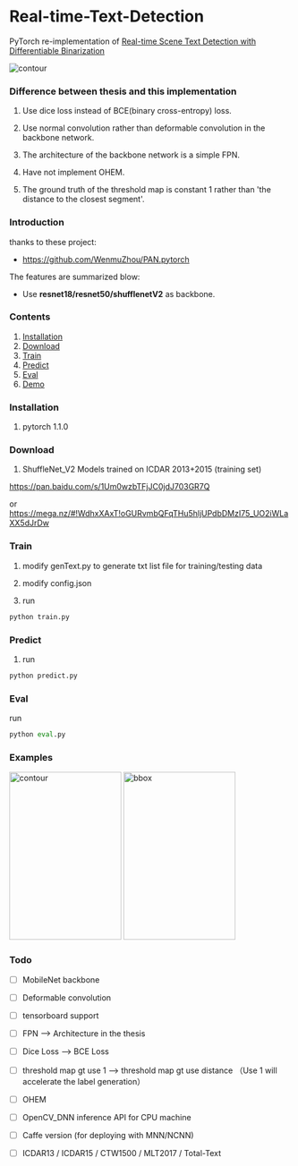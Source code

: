 # Real-time-Text-Detection

PyTorch re-implementation of [Real-time Scene Text Detection with Differentiable Binarization](https://arxiv.org/abs/1911.08947)

<img src="https://github.com/SURFZJY/Real-time-Text-Detection/blob/master/demo/dbnet.png" alt="contour" >

### Difference between thesis and this implementation

1. Use dice loss instead of BCE(binary cross-entropy) loss.

2. Use normal convolution rather than deformable convolution in the backbone network.

3. The architecture of the backbone network is a simple FPN.

4. Have not implement OHEM.

5. The ground truth of the threshold map is constant 1 rather than 'the distance to the closest segment'.

### Introduction

thanks to these project:

- https://github.com/WenmuZhou/PAN.pytorch

The features are summarized blow:

+ Use **resnet18/resnet50/shufflenetV2** as backbone.  

### Contents

1. [Installation](#installation)
2. [Download](#download)
3. [Train](#train)
4. [Predict](#predict)
5. [Eval](#eval)
6. [Demo](#demo)


### Installation

1. pytorch 1.1.0
 
### Download

1. ShuffleNet_V2 Models trained on ICDAR 2013+2015 (training set) 

https://pan.baidu.com/s/1Um0wzbTFjJC0jdJ703GR7Q

or https://mega.nz/#!WdhxXAxT!oGURvmbQFqTHu5hljUPdbDMzI75_UO2iWLaXX5dJrDw

### Train

1. modify genText.py to generate txt list file for training/testing data

2. modify config.json

3. run 

```python
python train.py
```

### Predict

1. run 
```python
python predict.py
```

### Eval

run
```python
python eval.py
```

### Examples

<img src="https://github.com/SURFZJY/Real-time-Text-Detection/blob/master/demo/contour.png" width = "200" height = "300" alt="contour" >

<img src="https://github.com/SURFZJY/Real-time-Text-Detection/blob/master/demo/bbox.png" width = "200" height = "300" alt="bbox" >

### Todo

- [ ] MobileNet backbone

- [ ] Deformable convolution

- [ ] tensorboard support

- [ ] FPN --> Architecture in the thesis

- [ ] Dice Loss --> BCE Loss

- [ ] threshold map gt use 1 --> threshold map gt use distance （Use 1 will accelerate the label generation）

- [ ] OHEM 

- [ ] OpenCV_DNN inference API for CPU machine

- [ ] Caffe version (for deploying with MNN/NCNN)

- [ ] ICDAR13 / ICDAR15 / CTW1500 / MLT2017 / Total-Text 
